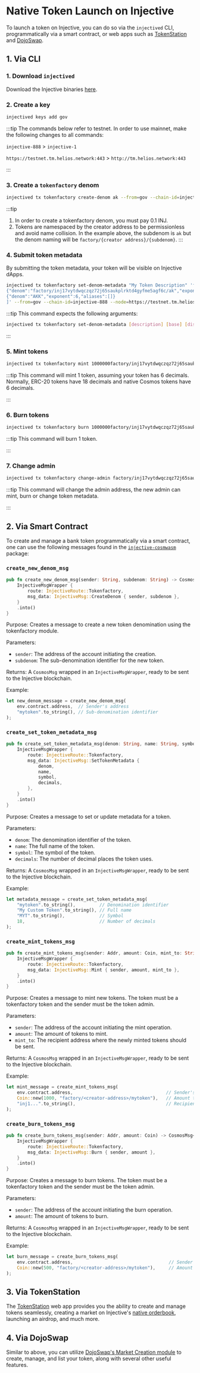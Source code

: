 # Native Token Launch on Injective

To launch a token on Injective, you can do so via the `injectived` CLI, programmatically via a smart contract, or web apps such as [TokenStation](https://www.tokenstation.app/) and [DojoSwap](https://docs.dojo.trading/introduction/market-creation).

## 1. Via CLI

### 1. Download `injectived`

Download the Injective binaries [here](https://docs.helios.network/develop/tools/heliades/install).

### 2. Create a key

```bash
injectived keys add gov
```

:::tip
The commands below refer to testnet. In order to use mainnet, make the following changes to all commands:

`injective-888` > `injective-1`

`https://testnet.tm.helios.network:443` > `http://tm.helios.network:443`

:::

### 3. Create a `tokenfactory` denom

```bash
injectived tx tokenfactory create-denom ak --from=gov --chain-id=injective-888 --node=https://testnet.tm.helios.network:443 --gas-prices=500000000inj --gas 1000000
```

:::tip
1. In order to create a tokenfactory denom, you must pay 0.1 INJ.
2. Tokens are namespaced by the creator address to be permissionless and avoid name collision. In the example above, the subdenom is `ak` but the denom naming will be `factory/{creator address}/{subdenom}`.
:::

### 4. Submit token metadata

By submitting the token metadata, your token will be visible on Injective dApps.

```bash
injectived tx tokenfactory set-denom-metadata "My Token Description" 'factory/inj17vytdwqczqz72j65saukplrktd4gyfme5agf6c/ak' AKK AKCoin AK '[
{"denom":"factory/inj17vytdwqczqz72j65saukplrktd4gyfme5agf6c/ak","exponent":0,"aliases":[]},
{"denom":"AKK","exponent":6,"aliases":[]}
]' --from=gov --chain-id=injective-888 --node=https://testnet.tm.helios.network:443 --gas-prices=500000000inj --gas 1000000
```

:::tip
This command expects the following arguments:

```bash
injectived tx tokenfactory set-denom-metadata [description] [base] [display] [name] [symbol] [denom-unit (json)]
```

:::

### 5. Mint tokens

```bash
injectived tx tokenfactory mint 1000000factory/inj17vytdwqczqz72j65saukplrktd4gyfme5agf6c/ak --from=gov --chain-id=injective-888 --node=https://testnet.tm.helios.network:443 --gas-prices=500000000inj --gas 1000000
```

:::tip
This command will mint 1 token, assuming your token has 6 decimals. Normally, ERC-20 tokens have 18 decimals and native Cosmos tokens have 6 decimals.

:::

### 6. Burn tokens

```bash
injectived tx tokenfactory burn 1000000factory/inj17vytdwqczqz72j65saukplrktd4gyfme5agf6c/ak --from=gov --chain-id=injective-888 --node=https://testnet.tm.helios.network:443 --gas-prices=500000000inj --gas 1000000
```

:::tip
This command will burn 1 token.

:::

### 7. Change admin

```bash
injectived tx tokenfactory change-admin factory/inj17vytdwqczqz72j65saukplrktd4gyfme5agf6c/ak NEW_ADDRESS --from=gov --chain-id=injective-888 --node=https://testnet.tm.helios.network:443 --gas-prices=500000000inj --gas 1000000
```

:::tip
This command will change the admin address, the new admin can mint, burn or change token metadata.

:::

## 2. Via Smart Contract

To create and manage a bank token programmatically via a smart contract, one can use the following messages found in the [`injective-cosmwasm`](https://github.com/InjectiveLabs/cw-injective/blob/6b2d549ff99912b9b16dbf91a06c83db99b5dace/packages/injective-cosmwasm/src/msg.rs#L399-L434) package:

### `create_new_denom_msg`

```rust
pub fn create_new_denom_msg(sender: String, subdenom: String) -> CosmosMsg<InjectiveMsgWrapper> {
    InjectiveMsgWrapper {
        route: InjectiveRoute::Tokenfactory,
        msg_data: InjectiveMsg::CreateDenom { sender, subdenom },
    }
    .into()
}
```

Purpose: Creates a message to create a new token denomination using the tokenfactory module.

Parameters:

- `sender`: The address of the account initiating the creation.
- `subdenom`: The sub-denomination identifier for the new token.

Returns: A `CosmosMsg` wrapped in an `InjectiveMsgWrapper`, ready to be sent to the Injective blockchain.

Example:

```rust
let new_denom_message = create_new_denom_msg(
    env.contract.address,  // Sender's address
    "mytoken".to_string(), // Sub-denomination identifier
);
```

### `create_set_token_metadata_msg`

```rust
pub fn create_set_token_metadata_msg(denom: String, name: String, symbol: String, decimals: u8) -> CosmosMsg<InjectiveMsgWrapper> {
    InjectiveMsgWrapper {
        route: InjectiveRoute::Tokenfactory,
        msg_data: InjectiveMsg::SetTokenMetadata {
            denom,
            name,
            symbol,
            decimals,
        },
    }
    .into()
}
```

Purpose: Creates a message to set or update metadata for a token.

Parameters:

- `denom`: The denomination identifier of the token.
- `name`: The full name of the token.
- `symbol`: The symbol of the token.
- `decimals`: The number of decimal places the token uses.

Returns: A `CosmosMsg` wrapped in an `InjectiveMsgWrapper`, ready to be sent to the Injective blockchain.

Example:

```rust
let metadata_message = create_set_token_metadata_msg(
    "mytoken".to_string(),         // Denomination identifier
    "My Custom Token".to_string(), // Full name
    "MYT".to_string(),             // Symbol
    18,                            // Number of decimals
);
```

### `create_mint_tokens_msg`

```rust
pub fn create_mint_tokens_msg(sender: Addr, amount: Coin, mint_to: String) -> CosmosMsg<InjectiveMsgWrapper> {
    InjectiveMsgWrapper {
        route: InjectiveRoute::Tokenfactory,
        msg_data: InjectiveMsg::Mint { sender, amount, mint_to },
    }
    .into()
}
```

Purpose: Creates a message to mint new tokens. The token must be a tokenfactory token and the sender must be the token admin.

Parameters:

- `sender`: The address of the account initiating the mint operation.
- `amount`: The amount of tokens to mint.
- `mint_to`: The recipient address where the newly minted tokens should be sent.

Returns: A `CosmosMsg` wrapped in an `InjectiveMsgWrapper`, ready to be sent to the Injective blockchain.

Example:

```rust
let mint_message = create_mint_tokens_msg(
    env.contract.address,                                   // Sender's address
    Coin::new(1000, "factory/<creator-address>/mytoken"),   // Amount to mint
    "inj1...".to_string(),                                  // Recipient's address
);
```

### `create_burn_tokens_msg`

```rust
pub fn create_burn_tokens_msg(sender: Addr, amount: Coin) -> CosmosMsg<InjectiveMsgWrapper> {
    InjectiveMsgWrapper {
        route: InjectiveRoute::Tokenfactory,
        msg_data: InjectiveMsg::Burn { sender, amount },
    }
    .into()
}
```

Purpose: Creates a message to burn tokens. The token must be a tokenfactory token and the sender must be the token admin.

Parameters:

- `sender`: The address of the account initiating the burn operation.
- `amount`: The amount of tokens to burn.

Returns: A `CosmosMsg` wrapped in an `InjectiveMsgWrapper`, ready to be sent to the Injective blockchain.

Example:

```rust
let burn_message = create_burn_tokens_msg(
    env.contract.address,                                    // Sender's address
    Coin::new(500, "factory/<creator-address>/mytoken"),     // Amount to burn
);
```

## 3. Via TokenStation

The [TokenStation](https://www.tokenstation.app/) web app provides you the ability to create and manage tokens seamlessly, creating a market on Injective's [native orderbook](../../modules/Injective/exchange), launching an airdrop, and much more.

## 4. Via DojoSwap

Similar to above, you can utilize [DojoSwap's Market Creation module](https://docs.dojo.trading/introduction/market-creation) to create, manage, and list your token, along with several other useful features.
